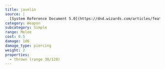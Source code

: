 ```yaml
---
title: javelin
source: |
  [System Reference Document 5.0](https://dnd.wizards.com/articles/features/systems-reference-document-srd)
category: Weapon
subcategory: Simple
range: Melee
cost: 0.5
damage: 1d6
damage_type: piercing
weight: 2
properties:
  - thrown (range 30/120)
---
```

